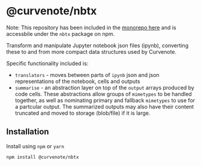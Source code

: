 # @curvenote/nbtx

Note: This repository has been included in the [monorepo here](https://github.com/curvenote/curvenote) and is accessbile under the `nbtx` package on npm.

Transform and manipulate Jupyter notebook json files (ipynb), converting these to and from more compact data structures used by Curvenote.

Specific functionality included is:

- `translators` - moves between parts of `ipynb` json and json representations of the notebook, cells and outputs
- `summarise` - an abstraction layer on top of the `output` arrays produced by code cells. These abstractions allow groups of `mimetypes` to be handled together, as well as nominating primary and fallback `mimetypes` to use for a partcular output. The summarized outputs may also have their content truncated and moved to storage (blob/file) if it is large.

## Installation

Install using `npm` or `yarn`

```
npm install @curvenote/nbtx
```
